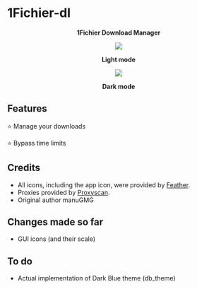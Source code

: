 # 1Fichier-dl
<p align="center">
  <b>1Fichier Download Manager</b>
</p>

<p align="center">
  <img src="https://raw.githubusercontent.com/Leinad4Mind/1fichier-dl/main/Screenshot_Light.png"></img>
</p>

<p align="center">
  <b>Light mode</b>

<p align="center">
  <img src="https://raw.githubusercontent.com/Leinad4Mind/1fichier-dl/main/Screenshot_Dark.png"></img>
</p>

<p align="center">
  <b>Dark mode</b>

## Features
⭐ Manage your downloads

⭐ Bypass time limits

## Credits
* All icons, including the app icon, were provided by [Feather](https://feathericons.com/).
* Proxies provided by [Proxyscan](https://www.proxyscan.io/).
* Original author manuGMG

## Changes made so far 
 - GUI icons (and their scale)
  
## To do
 - Actual implementation of Dark Blue theme (db_theme)


